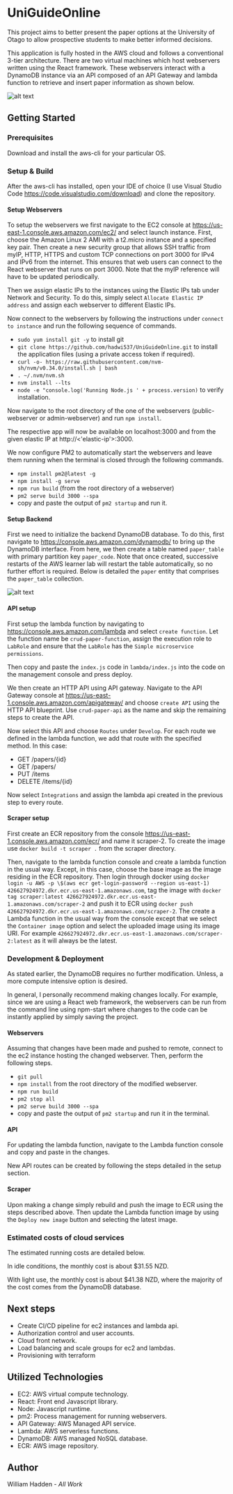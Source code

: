 # UniGuideOnline

This project aims to better present the paper options at the University of Otago to allow prospective students to make better informed decisions.

This application is fully hosted in the AWS cloud and follows a conventional 3-tier architecture. There are two virtual machines which host webservers written using the React framework. These webservers interact with a DynamoDB instance via an API composed of an API Gateway and lambda function to retrieve and insert paper information as shown below.

![alt text](https://github.com/hadwi537/UniGuideOnline/blob/master/docs-assets/AWS_architecture.jpg?raw=true)


## Getting Started

### Prerequisites

Download and install the aws-cli for your particular OS.

### Setup & Build

After the aws-cli has installed, open your IDE of choice (I use Visual Studio Code https://code.visualstudio.com/download) and clone the repository.

#### Setup Webservers

To setup the webservers we first navigate to the EC2 console at https://us-east-1.console.aws.amazon.com/ec2/ and select launch instance. First, choose the Amazon Linux 2 AMI with a t2.micro instance and a specified key pair. Then create a new security group that allows SSH traffic from myIP, HTTP, HTTPS and custom TCP connections on port 3000 for IPv4 and IPv6 from the internet. This ensures that web users can connect to the React webserver that runs on port 3000. Note that the myIP reference will have to be updated periodically. 

Then we assign elastic IPs to the instances using the Elastic IPs tab under Network and Security. To do this, simply select `Allocate Elastic IP address` and assign each webserver to different Elastic IPs.

Now connect to the webservers by following the instructions under `connect to instance` and run the following sequence of commands. 

*  `sudo yum install git -y` to install git
* `git clone https://github.com/hadwi537/UniGuideOnline.git` to install the application files (using a private access token if required).
* `curl -o- https://raw.githubusercontent.com/nvm-sh/nvm/v0.34.0/install.sh | bash`
* `. ~/.nvm/nvm.sh`
* `nvm install --lts`
* `node -e "console.log('Running Node.js ' + process.version)` to verify installation.

Now navigate to the root directory of the one of the webservers (public-webserver or admin-webserver) and run `npm install`.

The respective app will now be available on localhost:3000 and from the given elastic IP at http://<'elastic-ip'>:3000.

We now configure PM2 to automatically start the webservers and leave them running when the terminal is closed through the following commands.

* `npm install pm2@latest -g`
* `npm install -g serve`
* `npm run build` (from the root directory of a webserver)
* `pm2 serve build 3000 --spa`
* copy and paste the output of `pm2 startup` and run it.

#### Setup Backend

First we need to initialize the backend DynamoDB database. To do this, first navigate to https://console.aws.amazon.com/dynamodb/ to bring up the DynamoDB interface. From here, we then create a table named `paper_table` with primary partition key `paper_code`. Note that once created, successive restarts of the AWS learner lab will restart the table automatically, so no further effort is required. Below is detailed the `paper` entity that comprises the `paper_table` collection.

![alt text](https://github.com/hadwi537/UniGuideOnline/blob/master/docs-assets/paper_erd.PNG?raw=true)

#### API setup

First setup the lambda function by navigating to https://console.aws.amazon.com/lambda and select `create function`. Let the function name be `crud-paper-function`, assign the execution role to `LabRole` and ensure that the `LabRole` has the `Simple microservice permissions`.

Then copy and paste the `index.js` code in `lambda/index.js` into the code on the management console and press deploy.

We then create an HTTP API using API gateway. Navigate to the API Gateway console at https://us-east-1.console.aws.amazon.com/apigateway/ and choose `create API` using the HTTP API blueprint. Use `crud-paper-api` as the name and skip the remaining steps to create the API. 

Now select this API and choose `Routes` under `Develop`. For each route we defined in the lambda function, we add that route with the specified method. In this case: 

* GET /papers/{id} 
* GET /papers/
* PUT /items
* DELETE /items/{id}

Now select `Integrations` and assign the lambda api created in the previous step to every route.

#### Scraper setup

First create an ECR repository from the console https://us-east-1.console.aws.amazon.com/ecr/ and name it scraper-2. To create the image use `docker build -t scraper .` from the scraper directory. 

Then, navigate to the lambda function console and create a lambda function in the usual way. Except, in this case, choose the base image as the image residing in the ECR repository. Then login through docker using `docker login -u AWS -p \$(aws ecr get-login-password --region us-east-1) 426627924972.dkr.ecr.us-east-1.amazonaws.com`, tag the image with `docker tag scraper:latest 426627924972.dkr.ecr.us-east-1.amazonaws.com/scraper-2` and push it to ECR using `docker push 426627924972.dkr.ecr.us-east-1.amazonaws.com/scraper-2`. 
The create a Lambda function in the usual way from the console except that we select the `Container image` option and select the uploaded image using its image URI. For example `426627924972.dkr.ecr.us-east-1.amazonaws.com/scraper-2:latest` as it will always be the latest.
### Development & Deployment

As stated earlier, the DynamoDB requires no further modification. Unless, a more compute intensive option is desired.

In general, I personally recommend making changes locally. For example, since we are using a React web framework, the webservers can be run from the command line using npm-start where changes to the code can be instantly applied by simply saving the project. 

#### Webservers

Assuming that changes have been made and pushed to remote, connect to the ec2 instance hosting the changed webserver. Then, perform the following steps.

* `git pull`
* `npm install` from the root directory of the modified webserver.
* `npm run build`
* `pm2 stop all`
* `pm2 serve build 3000 --spa` 
* copy and paste the output of `pm2 startup` and run it in the terminal.
#### API

For updating the lambda function, navigate to the Lambda function console and copy and paste in the changes.

New API routes can be created by following the steps detailed in the setup section.

#### Scraper

Upon making a change simply rebuild and push the image to ECR using the steps described above. Then update the Lambda function image by using the `Deploy new image` button and selecting the latest image.

### Estimated costs of cloud services
The estimated running costs are detailed below.

In idle conditions, the monthly cost is about $31.55 NZD.

With light use, the monthly cost is about $41.38 NZD, where the majority of the cost comes from the DynamoDB database.

## Next steps 

* Create CI/CD pipeline for ec2 instances and lambda api.
* Authorization control and user accounts.
* Cloud front network.
* Load balancing and scale groups for ec2 and lambdas.
* Provisioning with terraform

## Utilized Technologies

* EC2: AWS virtual compute technology.
* React: Front end Javascript library.
* Node: Javascript runtime.
* pm2: Process management for running webservers.
* API Gateway: AWS Managed API service.
* Lambda: AWS serverless functions.
* DynamoDB: AWS managed NoSQL database.
* ECR: AWS image repository.

## Author

William Hadden - *All Work*